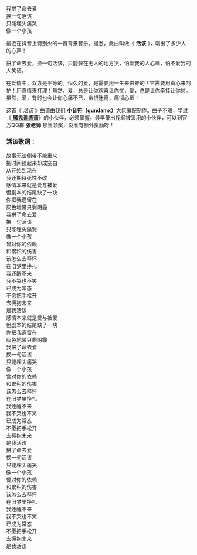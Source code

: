 

我拼了命去爱  
换一句活该  
只能埋头痛哭  
像一个小孩

最近在抖音上特别火的一首背景音乐。据悉，此曲叫做《 **活该** 》，唱出了多少人的心声！

拼了命去爱，换一句活该，只能躲在无人的地方哭，怕爱我的人心痛，怕不爱我的人笑话。

在爱情中，双方是平等的。恒久的爱，是需要用一生来供养的！它需要用真心来呵护！用真情来打理！虽然，爱，总是让你欢喜让你忧，爱，总是让你牵挂让你愁。虽然，爱，有时也会让你心痛不已，幽恨迷离，痛彻心扉！

这首《 _活该_ 》曲谱由我们[
**小音符（gundamx）**](https://www.everyonepiano.cn/User-108931.html)大佬编配制作。曲子不难，学过《[
**魔鬼训练营**](/Sale.html)》的小伙伴，必须掌握。最早录出视频被采用的小伙伴，可以到官方QQ群 **张老师** 那里领奖，没准有额外奖励呀！

### 活该歌词：

故事无法倒带不能重来  
把时间锁起来却成空白  
从开始到现在  
我还期待死性不改  
感情本来就是爱与被爱  
但剧本的结尾缺了一块  
你把我遗留在  
灰色地带只剩阴霾  
我拼了命去爱  
换一句活该  
只能埋头痛哭  
像一个小孩  
曾对你的依赖  
和累积的伤害  
该怎么去释怀  
在旧梦里挣扎  
我还醒不来  
我不哭也不笑  
已成为常态  
不愿把手松开  
去拥抱未来  
是我活该  
感情本来就是爱与被爱  
但剧本的结尾缺了一块  
你把我遗留在  
灰色地带只剩阴霾  
我拼了命去爱  
换一句活该  
只能埋头痛哭  
像一个小孩  
曾对你的依赖  
和累积的伤害  
该怎么去释怀  
在旧梦里挣扎  
我还醒不来  
我不哭也不笑  
已成为常态  
不愿把手松开  
去拥抱未来  
是我活该  
拼了命去爱  
换一句活该  
只能埋头痛哭  
像一个小孩  
曾对你的依赖  
和累积的伤害  
该怎么去释怀  
在旧梦里挣扎  
我还醒不来  
我不哭也不笑  
已成为常态  
不愿把手松开  
去拥抱未来  
是我活该

